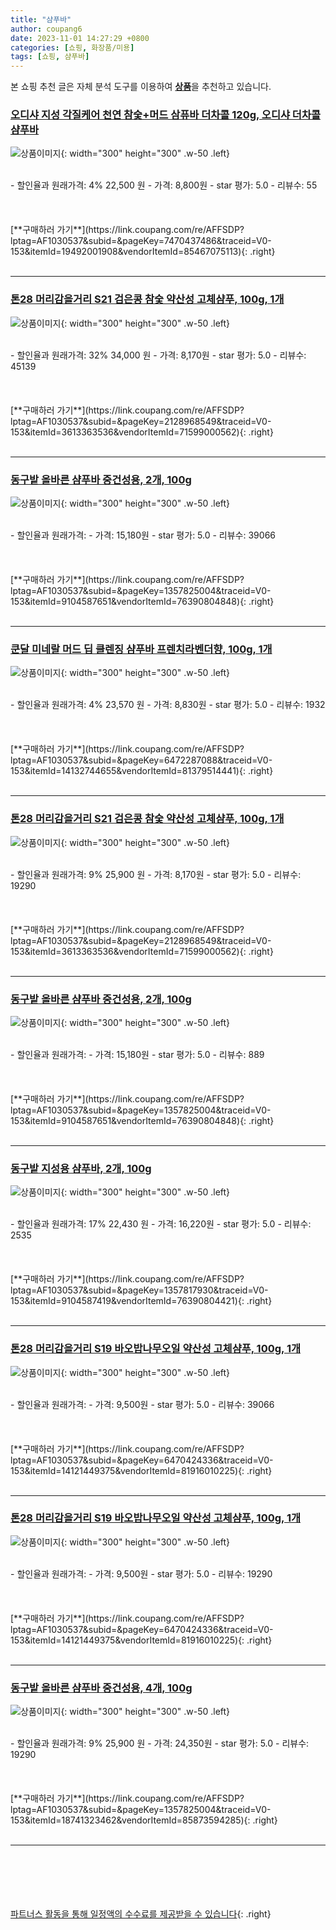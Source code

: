 ```yaml
---
title: "샴푸바"
author: coupang6
date: 2023-11-01 14:27:29 +0800
categories: [쇼핑, 화장품/미용]
tags: [쇼핑, 샴푸바]
---
```


본 쇼핑 추천 글은 자체 분석 도구를 이용하여 [**상품**](https://link.coupang.com/a/bao1ui)을 추천하고 있습니다.

### [오디샤 지성 각질케어 천연 참숯+머드 삼퓨바 더차콜 120g, 오디샤 더차콜 샴푸바](https://link.coupang.com/re/AFFSDP?lptag=AF1030537&subid=&pageKey=7470437486&traceid=V0-153&itemId=19492001908&vendorItemId=85467075113)

![상품이미지](https://thumbnail10.coupangcdn.com/thumbnails/remote/230x230ex/image/vendor_inventory/2f5b/7e4fff0a2746d4c50d14c7b77bccc1a991ed0ebf8b0d9a1c4706bc85a57a.jpg){: width="300" height="300" .w-50 .left}


<br>
- 할인율과 원래가격: 4%  22,500   원
- 가격: 8,800원
- star 평가: 5.0
- 리뷰수: 55
<br>
<br>
<br>
<br>
[**구매하러 가기**](https://link.coupang.com/re/AFFSDP?lptag=AF1030537&subid=&pageKey=7470437486&traceid=V0-153&itemId=19492001908&vendorItemId=85467075113){: .right}
<br>
<br>

---

### [톤28 머리감을거리 S21 검은콩 참숯 약산성 고체샴푸, 100g, 1개](https://link.coupang.com/re/AFFSDP?lptag=AF1030537&subid=&pageKey=2128968549&traceid=V0-153&itemId=3613363536&vendorItemId=71599000562)

![상품이미지](https://thumbnail7.coupangcdn.com/thumbnails/remote/230x230ex/image/retail/images/7274571219471426-5f299930-4f1c-4e51-afcb-62b924f3ddaa.jpg){: width="300" height="300" .w-50 .left}


<br>
- 할인율과 원래가격: 32%  34,000   원
- 가격: 8,170원
- star 평가: 5.0
- 리뷰수: 45139
<br>
<br>
<br>
<br>
[**구매하러 가기**](https://link.coupang.com/re/AFFSDP?lptag=AF1030537&subid=&pageKey=2128968549&traceid=V0-153&itemId=3613363536&vendorItemId=71599000562){: .right}
<br>
<br>

---

### [동구밭 올바른 샴푸바 중건성용, 2개, 100g](https://link.coupang.com/re/AFFSDP?lptag=AF1030537&subid=&pageKey=1357825004&traceid=V0-153&itemId=9104587651&vendorItemId=76390804848)

![상품이미지](https://thumbnail9.coupangcdn.com/thumbnails/remote/230x230ex/image/retail/images/17313917280748627-80c57907-90ee-4ea2-acaa-27d121b897c5.png){: width="300" height="300" .w-50 .left}


<br>
- 할인율과 원래가격: 
- 가격: 15,180원
- star 평가: 5.0
- 리뷰수: 39066
<br>
<br>
<br>
<br>
[**구매하러 가기**](https://link.coupang.com/re/AFFSDP?lptag=AF1030537&subid=&pageKey=1357825004&traceid=V0-153&itemId=9104587651&vendorItemId=76390804848){: .right}
<br>
<br>

---

### [쿤달 미네랄 머드 딥 클렌징 샴푸바 프렌치라벤더향, 100g, 1개](https://link.coupang.com/re/AFFSDP?lptag=AF1030537&subid=&pageKey=6472287088&traceid=V0-153&itemId=14132744655&vendorItemId=81379514441)

![상품이미지](https://thumbnail8.coupangcdn.com/thumbnails/remote/230x230ex/image/retail/images/2004379728181109-284322c2-22fe-4806-b70e-83ded508de61.jpg){: width="300" height="300" .w-50 .left}


<br>
- 할인율과 원래가격: 4%  23,570   원
- 가격: 8,830원
- star 평가: 5.0
- 리뷰수: 1932
<br>
<br>
<br>
<br>
[**구매하러 가기**](https://link.coupang.com/re/AFFSDP?lptag=AF1030537&subid=&pageKey=6472287088&traceid=V0-153&itemId=14132744655&vendorItemId=81379514441){: .right}
<br>
<br>

---

### [톤28 머리감을거리 S21 검은콩 참숯 약산성 고체샴푸, 100g, 1개](https://link.coupang.com/re/AFFSDP?lptag=AF1030537&subid=&pageKey=2128968549&traceid=V0-153&itemId=3613363536&vendorItemId=71599000562)

![상품이미지](https://thumbnail7.coupangcdn.com/thumbnails/remote/230x230ex/image/retail/images/7274571219471426-5f299930-4f1c-4e51-afcb-62b924f3ddaa.jpg){: width="300" height="300" .w-50 .left}


<br>
- 할인율과 원래가격: 9%  25,900   원
- 가격: 8,170원
- star 평가: 5.0
- 리뷰수: 19290
<br>
<br>
<br>
<br>
[**구매하러 가기**](https://link.coupang.com/re/AFFSDP?lptag=AF1030537&subid=&pageKey=2128968549&traceid=V0-153&itemId=3613363536&vendorItemId=71599000562){: .right}
<br>
<br>

---

### [동구밭 올바른 샴푸바 중건성용, 2개, 100g](https://link.coupang.com/re/AFFSDP?lptag=AF1030537&subid=&pageKey=1357825004&traceid=V0-153&itemId=9104587651&vendorItemId=76390804848)

![상품이미지](https://thumbnail9.coupangcdn.com/thumbnails/remote/230x230ex/image/retail/images/17313917280748627-80c57907-90ee-4ea2-acaa-27d121b897c5.png){: width="300" height="300" .w-50 .left}


<br>
- 할인율과 원래가격: 
- 가격: 15,180원
- star 평가: 5.0
- 리뷰수: 889
<br>
<br>
<br>
<br>
[**구매하러 가기**](https://link.coupang.com/re/AFFSDP?lptag=AF1030537&subid=&pageKey=1357825004&traceid=V0-153&itemId=9104587651&vendorItemId=76390804848){: .right}
<br>
<br>

---

### [동구밭 지성용 샴푸바, 2개, 100g](https://link.coupang.com/re/AFFSDP?lptag=AF1030537&subid=&pageKey=1357817930&traceid=V0-153&itemId=9104587419&vendorItemId=76390804421)

![상품이미지](https://thumbnail8.coupangcdn.com/thumbnails/remote/230x230ex/image/retail/images/1172773572029096-dd21ea29-f02f-40f6-a999-247cfb018476.jpg){: width="300" height="300" .w-50 .left}


<br>
- 할인율과 원래가격: 17%  22,430   원
- 가격: 16,220원
- star 평가: 5.0
- 리뷰수: 2535
<br>
<br>
<br>
<br>
[**구매하러 가기**](https://link.coupang.com/re/AFFSDP?lptag=AF1030537&subid=&pageKey=1357817930&traceid=V0-153&itemId=9104587419&vendorItemId=76390804421){: .right}
<br>
<br>

---

### [톤28 머리감을거리 S19 바오밥나무오일 약산성 고체샴푸, 100g, 1개](https://link.coupang.com/re/AFFSDP?lptag=AF1030537&subid=&pageKey=6470424336&traceid=V0-153&itemId=14121449375&vendorItemId=81916010225)

![상품이미지](https://thumbnail6.coupangcdn.com/thumbnails/remote/230x230ex/image/retail/images/1093897231876688-da602170-8473-46ba-ade8-cf11ad74e1a7.png){: width="300" height="300" .w-50 .left}


<br>
- 할인율과 원래가격: 
- 가격: 9,500원
- star 평가: 5.0
- 리뷰수: 39066
<br>
<br>
<br>
<br>
[**구매하러 가기**](https://link.coupang.com/re/AFFSDP?lptag=AF1030537&subid=&pageKey=6470424336&traceid=V0-153&itemId=14121449375&vendorItemId=81916010225){: .right}
<br>
<br>

---

### [톤28 머리감을거리 S19 바오밥나무오일 약산성 고체샴푸, 100g, 1개](https://link.coupang.com/re/AFFSDP?lptag=AF1030537&subid=&pageKey=6470424336&traceid=V0-153&itemId=14121449375&vendorItemId=81916010225)

![상품이미지](https://thumbnail6.coupangcdn.com/thumbnails/remote/230x230ex/image/retail/images/1093897231876688-da602170-8473-46ba-ade8-cf11ad74e1a7.png){: width="300" height="300" .w-50 .left}


<br>
- 할인율과 원래가격: 
- 가격: 9,500원
- star 평가: 5.0
- 리뷰수: 19290
<br>
<br>
<br>
<br>
[**구매하러 가기**](https://link.coupang.com/re/AFFSDP?lptag=AF1030537&subid=&pageKey=6470424336&traceid=V0-153&itemId=14121449375&vendorItemId=81916010225){: .right}
<br>
<br>

---

### [동구밭 올바른 샴푸바 중건성용, 4개, 100g](https://link.coupang.com/re/AFFSDP?lptag=AF1030537&subid=&pageKey=1357825004&traceid=V0-153&itemId=18741323462&vendorItemId=85873594285)

![상품이미지](https://thumbnail8.coupangcdn.com/thumbnails/remote/230x230ex/image/retail/images/44b248fd-9a48-4310-93fc-6e1398f5fde01656710829768845018.png){: width="300" height="300" .w-50 .left}


<br>
- 할인율과 원래가격: 9%  25,900   원
- 가격: 24,350원
- star 평가: 5.0
- 리뷰수: 19290
<br>
<br>
<br>
<br>
[**구매하러 가기**](https://link.coupang.com/re/AFFSDP?lptag=AF1030537&subid=&pageKey=1357825004&traceid=V0-153&itemId=18741323462&vendorItemId=85873594285){: .right}
<br>
<br>

---
<br><br><br><br><br> [파트너스 활동을 통해 일정액의 수수료를 제공받을 수 있습니다](https://link.coupang.com/a/bao1ui){: .right}